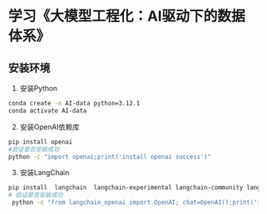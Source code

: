 # 学习《大模型工程化：AI驱动下的数据体系》
## 安装环境
1. 安装Python
````bash
conda create -n AI-data python=3.12.1
conda activate AI-data
````
2. 安装OpenAI依赖库
```bash
pip install openai
#验证是否安装成功
python -c "import openai;print('install openai success')"
```
3. 安装LangChain
```bash
pip install  langchain  langchain-experimental langchain-community langchain-core langchain_openai
# 验证是否安装成功
 python -c "from langchain_openai import OpenAI; chat=OpenAI();print('install LangChain success')"
```